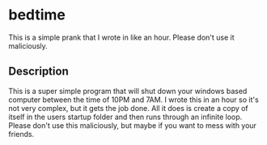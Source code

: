 # bedtime

This is a simple prank that I wrote in like an hour. Please don't use it maliciously.

## Description

This is a super simple program that will shut down your windows based computer between the time of 10PM and 7AM.
I wrote this in an hour so it's not very complex, but it gets the job done.
All it does is create a copy of itself in the users startup folder and then runs through an infinite loop.
Please don't use this maliciously, but maybe if you want to mess with your friends.
